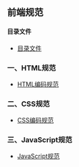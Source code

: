 
## 前端规范

#### 目录文件
-  [目录文件](file)

### 一、HTML规范
-  [HTML编码规范](html-guide.md)

### 二、CSS规范
-  [CSS编码规范](css-guide.md)

### 三、JavaScript规范
-  [JavaScript规范](JavaScript-guide.md)

